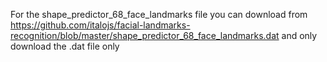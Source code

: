 For the shape_predictor_68_face_landmarks file you can download from https://github.com/italojs/facial-landmarks-recognition/blob/master/shape_predictor_68_face_landmarks.dat and only download the .dat file only

